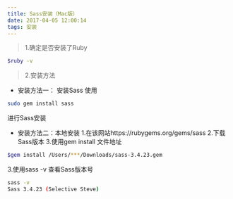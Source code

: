 ```yaml
---
title: Sass安装（Mac版）
date: 2017-04-05 12:00:14
tags: 安装
---
```


> 1.确定是否安装了Ruby
```bash
$ruby -v
```
> 2.安装方法
- 安装方法一：
安装Sass
使用
```bash
sudo gem install sass
```
进行Sass安装
- 安装方法二：本地安装
1.在该网站https://rubygems.org/gems/sass
2.下载Sass版本
3.使用gem install 文件地址
```bash
$gem install /Users/***/Downloads/sass-3.4.23.gem 
```
3.使用sass -v 查看Sass版本号
```bash
sass -v
Sass 3.4.23 (Selective Steve)
```


